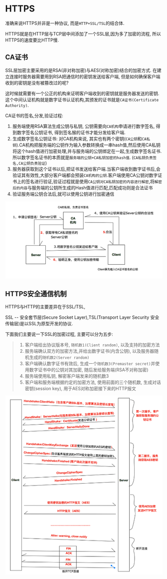 # HTTPS
准确来说HTTPS并非是一种协议, 而是`HTTP+SSL/TSL`的结合体.

HTTPS就是在HTTP层与TCP层中间添加了一个SSL层,因为多了加密的流程, 所以HTTPS的速度要比HTTP慢.

## CA证书
SSL层加密主要采用的是RSA(非对称加密)与AES(对称加密)结合的加密方式.
在建立连接时服务器需要用到RSA把通信时的密钥发送给客户端, 但是如何确保客户端收到的密钥是没有被篡改过的呢?

这时候就需要有一个公正的机构来证明客户端收到的密钥就是服务器发送的密钥.这个中间认证机构就是数字证书认证机构,其颁发的证书就是`CA证书(Certificate Authority)`.

CA证书的签名,分发,验证过程:
1. 服务端使用RSA算法生成公钥与私钥, 公钥需要向`CA机构`申请进行数字签名, 得到数字签名公钥证书, 得到签名猴的证书才能分发给客户端.
2. 生成数字签名公钥证书: 对CA机构来说, 其实也有两个密钥(`CA公钥`和`CA私钥`).CA机构把服务端的公钥作为输入参数转换成一串hash值,然后使用CA私钥将这个hash值进行加密处理,并与服务端的公钥绑定在一起,生成数字签名证书.所以数字签名证书的本质就是`服务端的公钥+CA私钥加密的hash值`. (`CA私钥负责签名,CA公钥负责验证`)
3. 服务器获取到这个证书以后,把证书发送给客户端.当客户端收到数字证书后,会验证其有效性,大部分客户端都会预装`CA机构的公钥`.客户端使用CA公钥对数字证书上的签名进行验证,验证过程就是使用`CA公钥对CA私钥加密的内容进行解密`,将`解密后的内容`与服务端的公钥所生成的Hash值进行匹配,匹配成功则是合法证书
4. 验证服务端公钥合法后,就可以使用公钥进行加密通信

![pic_06](../../pic/tcp_ip_06.png)

## HTTPS安全通信机制
HTTPS与HTTP的主要差异在于SSL/TSL,

SSL -- 安全套节层(Secure Socket Layer),TSL(Transport Layer Security 安全传输层)是以SSL为原型开发的协议.

下面我们主要说一下SSL的加密过程, 主要可以分为五步:
> 1. 客户端给出协议版本号, `随机数1(Client random)`, 以及支持的加密方法
> 2. 服务端确认双方的加密方法,并给出数字证书(内含公钥), 以及服务器随机生成的`随机数2(Server random)`
> 3. 客户端确认数字证书有效后, 生成一个`随机数3(Premaster secret)`并使用数字证书中的公钥对其加密, 随后发给服务端(RSA不对称加密)
> 4. 服务端使用私钥, 解密客户端发来的随机数3
> 5. 客户端和服务端根据约定的加密方法, 使用前面的三个随机数, 生成对话密钥(session key), 用于AES对称加密接下来的HTTP报文


![pic_07](../../pic/tcp_ip_07.png)